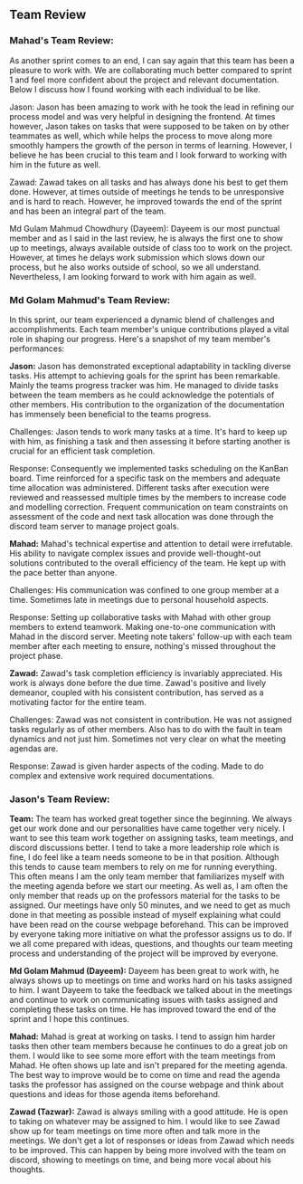 ## Team Review

### Mahad's Team Review:

As another sprint comes to an end, I can say again that this team has been a pleasure to work with. We are collaborating
much better compared to sprint 1 and feel more confident about the project and relevant documentation. Below I discuss
how I found working with each individual to be like.

Jason: Jason has been amazing to work with he took the lead in refining our process model and was very helpful in designing the frontend.
At times however, Jason takes on tasks that were supposed to be taken on by other teammates as well, which while helps the process to move
along more smoothly hampers the growth of the person in terms of learning. However, I believe he has been crucial to this team and I look
forward to working with him in the future as well.

Zawad: Zawad takes on all tasks and has always done his best to get them done. However, at times outside of meetings he tends to be unresponsive and is hard to 
reach. However, he improved towards the end of the sprint and has been an integral part of the team.

Md Gulam Mahmud Chowdhury (Dayeem): Dayeem is our most punctual member and as I said in the last review, he is always the 
first one to show up to meetings, always available outside of class too to work on the project. However, at times he delays work
submission which slows down our process, but he also works outside of school, so we all understand. Nevertheless, I am looking forward to work
with him again as well.

### Md Golam Mahmud's Team Review:

In this sprint, our team experienced a dynamic blend of challenges and accomplishments. Each team member's unique contributions played a vital role in shaping our progress. Here's a snapshot of my team member's performances:

**Jason:**
Jason has demonstrated exceptional adaptability in tackling diverse tasks. His attempt to achieving goals for the sprint has been remarkable. Mainly the teams progress tracker was him.
He managed to divide tasks between the team members as he could acknowledge the potentials of other members. His contribution to the organization of the documentation has immensely been beneficial to the teams progress.

Challenges: 
Jason tends to work many tasks at a time. It's hard to keep up with him, as finishing a task and then assessing it before starting another is crucial for an efficient task completion.

Response: 
Consequently we implemented tasks scheduling on the KanBan board. Time reinforced for a specific task on the members and adequate time allocation was administered.
Different tasks after execution were reviewed and reassessed multiple times by the members to increase code and modelling correction.
Frequent communication on team constraints on assessment of the code and next task allocation was done through the discord team server to manage project goals.

**Mahad:**
Mahad's technical expertise and attention to detail were irrefutable. His ability to navigate complex issues and provide well-thought-out solutions contributed to the overall efficiency of the team. He kept up with the pace better than anyone.

Challenges: 
His communication was confined to one group member at a time.
Sometimes late in meetings due to personal household aspects.

Response:
Setting up collaborative tasks with Mahad with other group members to extend teamwork. 
Making one-to-one communication with Mahad in the discord server.
Meeting note takers' follow-up with each team member after each meeting to ensure, nothing's missed throughout the project phase.

**Zawad:**
Zawad's task completion efficiency is invariably appreciated. His work is always done before the due time. 
Zawad's positive and lively demeanor, coupled with his consistent contribution, has served as a motivating factor for the entire team.

Challenges:
Zawad was not consistent in contribution. He was not assigned tasks regularly as of other members. Also has to do with the fault in team dynamics and not just him.
Sometimes not very clear on what the meeting agendas are. 

Response: 
Zawad is given harder aspects of the coding.
Made to do complex and extensive work required documentations.

### Jason's Team Review:

**Team:**
The team has worked great together since the beginning. We always get our work done and our personalities have came together very nicely.
I want to see this team work together on assigning tasks, team meetings, and discord discussions better. I tend to take a more leadership role which is fine, I do feel like a team needs someone to be in that position. Although this tends to cause team members to rely on me for running everything.
This often means I am the only team member that familiarizes myself with the meeting agenda before we start our meeting. As well as, I am often the only member that reads up on the professors material for the tasks to be assigned.
Our meetings have only 50 minutes, and we need to get as much done in that meeting as possible instead of myself explaining what could have been read on the course webpage beforehand.
This can be improved by everyone taking more initiative on what the professor assigns us to do. If we all come prepared with ideas, questions, and thoughts our team meeting process and understanding of the project will be improved by everyone.

**Md Golam Mahmud (Dayeem):**
Dayeem has been great to work with, he always shows up to meetings on time and works hard on his tasks assigned to him.
I want Dayeem to take the feedback we talked about in the meetings and continue to work on communicating issues with tasks assigned and completing these tasks on time.
He has improved toward the end of the sprint and I hope this continues.

**Mahad:**
Mahad is great at working on tasks. I tend to assign him harder tasks then other team members because he continues to do a great job on them. 
I would like to see some more effort with the team meetings from Mahad. He often shows up late and isn't prepared for the meeting agenda.
The best way to improve would be to come on time and read the agenda tasks the professor has assigned on the course webpage and think about questions and ideas for those agenda items beforehand.

**Zawad (Tazwar):**
Zawad is always smiling with a good attitude. He is open to taking on whatever may be assigned to him.
I would like to see Zawad show up for team meetings on time more often and talk more in the meetings. We don't get a lot of responses or ideas from Zawad which needs to be improved.
This can happen by being more involved with the team on discord, showing to meetings on time, and being more vocal about his thoughts.

